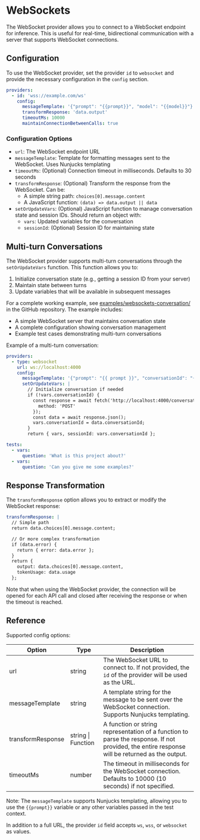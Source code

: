 # WebSockets

The WebSocket provider allows you to connect to a WebSocket endpoint for inference. This is useful for real-time, bidirectional communication with a server that supports WebSocket connections.

## Configuration

To use the WebSocket provider, set the provider `id` to `websocket` and provide the necessary configuration in the `config` section.

```yaml
providers:
  - id: 'wss://example.com/ws'
    config:
      messageTemplate: '{"prompt": "{{prompt}}", "model": "{{model}}"}'
      transformResponse: 'data.output'
      timeoutMs: 10000
      maintainConnectionBetweenCalls: true
```

### Configuration Options

- `url`: The WebSocket endpoint URL
- `messageTemplate`: Template for formatting messages sent to the WebSocket. Uses Nunjucks templating
- `timeoutMs`: (Optional) Connection timeout in milliseconds. Defaults to 30 seconds
- `transformResponse`: (Optional) Transform the response from the WebSocket. Can be:
  - A simple string path: `choices[0].message.content`
  - A JavaScript function: `(data) => data.output || data`
- `setOrUpdateVars`: (Optional) JavaScript function to manage conversation state and session IDs. Should return an object with:
  - `vars`: Updated variables for the conversation
  - `sessionId`: (Optional) Session ID for maintaining state

## Multi-turn Conversations

The WebSocket provider supports multi-turn conversations through the `setOrUpdateVars` function. This function allows you to:

1. Initialize conversation state (e.g., getting a session ID from your server)
2. Maintain state between turns
3. Update variables that will be available in subsequent messages

For a complete working example, see [examples/websockets-conversation/](https://github.com/promptfoo/promptfoo/tree/main/examples/websockets-conversation/) in the GitHub repository. The example includes:

- A simple WebSocket server that maintains conversation state
- A complete configuration showing conversation management
- Example test cases demonstrating multi-turn conversations

Example of a multi-turn conversation:

```yaml
providers:
  - type: websocket
    url: ws://localhost:4000
    config:
      messageTemplate: '{"prompt": "{{ prompt }}", "conversationId": "{{ conversationId }}"}'
      setOrUpdateVars: |
        // Initialize conversation if needed
        if (!vars.conversationId) {
          const response = await fetch('http://localhost:4000/conversation', {
            method: 'POST'
          });
          const data = await response.json();
          vars.conversationId = data.conversationId;
        }
        return { vars, sessionId: vars.conversationId };

tests:
  - vars:
      question: 'What is this project about?'
  - vars:
      question: 'Can you give me some examples?'
```

## Response Transformation

The `transformResponse` option allows you to extract or modify the WebSocket response:

```yaml
transformResponse: |
  // Simple path
  return data.choices[0].message.content;

  // Or more complex transformation
  if (data.error) {
    return { error: data.error };
  }
  return {
    output: data.choices[0].message.content,
    tokenUsage: data.usage
  };
```

Note that when using the WebSocket provider, the connection will be opened for each API call and closed after receiving the response or when the timeout is reached.

## Reference

Supported config options:

| Option            | Type               | Description                                                                                                                                   |
| ----------------- | ------------------ | --------------------------------------------------------------------------------------------------------------------------------------------- |
| url               | string             | The WebSocket URL to connect to. If not provided, the `id` of the provider will be used as the URL.                                           |
| messageTemplate   | string             | A template string for the message to be sent over the WebSocket connection. Supports Nunjucks templating.                                     |
| transformResponse | string \| Function | A function or string representation of a function to parse the response. If not provided, the entire response will be returned as the output. |
| timeoutMs         | number             | The timeout in milliseconds for the WebSocket connection. Defaults to 10000 (10 seconds) if not specified.                                    |

Note: The `messageTemplate` supports Nunjucks templating, allowing you to use the `{{prompt}}` variable or any other variables passed in the test context.

In addition to a full URL, the provider `id` field accepts `ws`, `wss`, or `websocket` as values.
